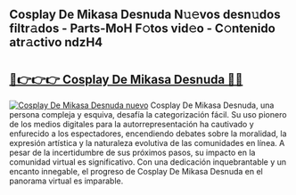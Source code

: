 ## Cosplay De Mikasa Desnuda N𝚞𝚎vos desn𝚞dos filtr𝚊dos - Parts-MoH F𝚘tos vid𝚎o - C𝚘ntenido atr𝚊ctivo ndzH4

# <h2><a href="http://mb1i2o7.tromn.icu/?c=Cosplay+De+Mikasa+Desnuda">🔗👉👉👉 Cosplay De Mikasa Desnuda 🔗🔗</a></h2>

[![Cosplay De Mikasa Desnuda nuevo](https://i.imgur.com/pEAQMta.gif)](http://mb1i2o7.tromn.icu/?c=Cosplay+De+Mikasa+Desnuda)
Cosplay De Mikasa Desnuda, una persona compleja y esquiva, desafía la categorización fácil. Su uso pionero de los medios digitales para la autorrepresentación ha cautivado y enfurecido a los espectadores, encendiendo debates sobre la moralidad, la expresión artística y la naturaleza evolutiva de las comunidades en línea. A pesar de la incertidumbre de sus próximos pasos, su impacto en la comunidad virtual es significativo. Con una dedicación inquebrantable y un encanto innegable, el progreso de Cosplay De Mikasa Desnuda en el panorama virtual es imparable.
